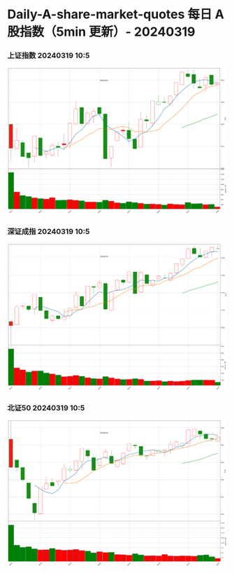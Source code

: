 
# Daily-A-share-market-quotes 每日 A 股指数（5min 更新）- 20240319

### 上证指数 20240319 10:5
![](./fig/2024/3/20240319-sh000001.png)

### 深证成指 20240319 10:5
![](./fig/2024/3/20240319-sz399001.png)

### 北证50 20240319 10:5
![](./fig/2024/3/20240319-bj899050.png)
